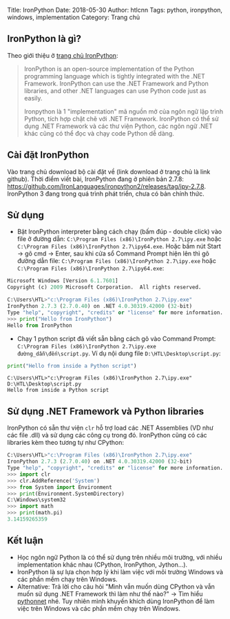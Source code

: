 Title: IronPython
Date: 2018-05-30
Author: htlcnn
Tags: python, ironpython, windows, implementation
Category: Trang chủ

## IronPython là gì?

Theo giới thiệu ở [trang chủ IronPython](http://ironpython.net/):
> IronPython is an open-source implementation of the Python programming language which is tightly integrated with the .NET Framework. IronPython can use the .NET Framework and Python libraries, and other .NET languages can use Python code just as easily.
>
> Ironpython là 1 "implementation" mã nguồn mở của ngôn ngữ lập trình Python, tích hợp chặt chẽ với .NET Framework. IronPython có thể sử dụng .NET Framework và các thư viện Python, các ngôn ngữ .NET khác cũng có thể đọc và chạy code Python dễ dàng.


## Cài đặt IronPython
Vào trang chủ download bộ cài đặt về (link download ở trang chủ là link github). Thời điểm viết bài, IronPython đang ở phiên bản 2.7.8: https://github.com/IronLanguages/ironpython2/releases/tag/ipy-2.7.8. IronPython 3 đang trong quá trình phát triển, chưa có bản chính thức.


## Sử dụng
- Bật IronPython interpreter bằng cách chạy (bấm đúp - double click) vào file ở đường dẫn: `C:\Program Files (x86)\IronPython 2.7\ipy.exe` hoặc `C:\Program Files (x86)\IronPython 2.7\ipy64.exe`. Hoặc bấm nút Start -> gõ cmd -> Enter, sau khi cửa sổ Command Prompt hiện lên thì gõ đường dẫn file: `C:\Program Files (x86)\IronPython 2.7\ipy.exe` hoặc `C:\Program Files (x86)\IronPython 2.7\ipy64.exe`:


```python
Microsoft Windows [Version 6.1.7601]
Copyright (c) 2009 Microsoft Corporation.  All rights reserved.

C:\Users\HTL>"c:\Program Files (x86)\IronPython 2.7\ipy.exe"
IronPython 2.7.3 (2.7.0.40) on .NET 4.0.30319.42000 (32-bit)
Type "help", "copyright", "credits" or "license" for more information.
>>> print("Hello from IronPython")
Hello from IronPython
```
- Chạy 1 python script đã viết sẵn bằng cách gõ vào Command Prompt: `C:\Program Files (x86)\IronPython 2.7\ipy.exe đường_dẫn\đến\script.py`. Ví dụ nội dung file `D:\HTL\Desktop\script.py`:
```python
print("Hello from inside a Python script")
```

```
C:\Users\HTL>"c:\Program Files (x86)\IronPython 2.7\ipy.exe" D:\HTL\Desktop\script.py
Hello from inside a Python script
```

## Sử dụng .NET Framework và Python libraries
IronPython có sẵn thư viện `clr` hỗ trợ load các .NET Assemblies (VD như các file .dll) và sử dụng các công cụ trong đó. IronPython cũng có các libraries kèm theo tương tự như CPython:
```python
C:\Users\HTL>"c:\Program Files (x86)\IronPython 2.7\ipy.exe"
IronPython 2.7.3 (2.7.0.40) on .NET 4.0.30319.42000 (32-bit)
Type "help", "copyright", "credits" or "license" for more information.
>>> import clr
>>> clr.AddReference('System')
>>> from System import Environment
>>> print(Environment.SystemDirectory)
C:\Windows\system32
>>> import math
>>> print(math.pi)
3.14159265359
```

## Kết luận
- Học ngôn ngữ Python là có thể sử dụng trên nhiều môi trường, với nhiều implementation khác nhau (CPython, IronPython, Jython...).
- IronPython là sự lựa chọn hợp lý khi làm việc với môi trường Windows và các phần mềm chạy trên Windows.
- Alternative: Trả lời cho câu hỏi "Mình vẫn muốn dùng CPython và vẫn muốn sử dụng .NET Framework thì làm như thế nào?" -> Tìm hiểu [pythonnet](http://pythonnet.github.io/) nhé. Tuy nhiên mình khuyến khích dùng IronPython để làm việc trên Windows và các phần mềm chạy trên Windows.